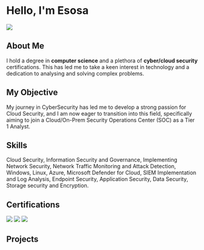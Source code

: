 # Hello, I'm Esosa
<a href="https://linkedin.com"><img src="https://img.shields.io/badge/-LinkedIn-0072b1?&style=for-the-badge&logo=linkedin&logoColor=white" /></a>

## About Me

I hold a degree in **computer science** and a plethora of **cyber/cloud security** certifications. This has led me to take a keen interest in technology and a dedication to analysing and solving complex problems.

## My Objective
My journey in CyberSecurity has led me to develop a strong passion for Cloud Security, and I am now eager to transition into this field, specifically aiming to join a Cloud/On-Prem Security Operations Center (SOC) as a Tier 1 Analyst.

## Skills
Cloud Security, Information Security and Governance, Implementing Network Security, Network Traffic Monitoring and Attack Detection, Windows, Linux, Azure, Microsoft Defender for Cloud, SIEM Implementation and Log Analysis, Endpoint Security, Application Security, Data Security, Storage security and Encryption.

## Certifications

<img src="https://img.shields.io/badge/-Security%2B-FF0000?&style=for-the-badge&logo=CompTIA&logoColor=white" />
<img src="https://img.shields.io/badge/SC900-%20Fundamentals%20of%20Security%2C%20Compliance%2C%20and%20Identity-007ACC?style=for-the-badge&logo=microsoft&logoColor=white" />
<img src="https://img.shields.io/badge/AZ500-%20Microsoft%20Azure%20Security%20Engineer Associate-0078D4?style=for-the-badge&logo=microsoft&logoColor=white" />

## Projects
